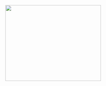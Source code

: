 <a href="http://www.acm.ndsu.nodak.edu/wp-content/uploads/2008/08/welcome-week-poster.png"><img class="alignnone size-medium wp-image-12" title="2008 welcome week" src="http://www.acm.ndsu.nodak.edu/wp-content/uploads/2008/08/welcome-week-poster-300x240.png" alt="" width="300" height="240" /></a>